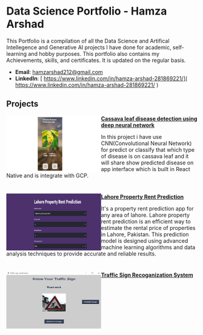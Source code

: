 # Data Science Portfolio - Hamza Arshad
This Portfolio is a compilation of all the Data Science and Artifical Intellegence and Generative AI projects I have done for academic, self-learning and hobby purposes. This portfolio also contains my Achievements, skills, and certificates. It is updated on the regular basis.

- **Email**: [hamzarshad212@gmail.com](hamzarshad212@gmail.com)
- **LinkedIn**: [ https://www.linkedin.com/in/hamza-arshad-281869221/]( https://www.linkedin.com/in/hamza-arshad-281869221/ )


## Projects

<img align="left" width="250" height="150" src="https://github.com/Hamza-Arshad-1/Portfolio/blob/main/Images/Untitled%20design.png"> **[Cassava leaf disease detection using deep neural network](https://github.com/Hamza-Arshad-1/Cassava-leaf-disease-NN-FYP)**

In this project i have use CNN(Convolutional Neural Network) for predict or classify that which type of disease is on cassava leaf and it will share show predicted disease on app interface which is built in React Native and is integrate with GCP. 



#

<img align="left" width="250" height="150" src="https://github.com/Hamza-Arshad-1/Portfolio/blob/main/Images/1.PNG"> **[Lahore Property Rent Prediction](https://github.com/Hamza-Arshad-1/Lahore_Property_Rent_Prediction)**

It's a property rent prediction app for any area of lahore. Lahore property rent prediction is an efficient way to estimate the rental price of properties in Lahore, Pakistan. This prediction model is designed using advanced machine learning algorithms and data analysis techniques to provide accurate and reliable results.

#

<img align="left" width="250" height="150" src="https://github.com/Hamza-Arshad-1/Portfolio/blob/main/Images/graphical-user-interface-project-in-python.webp"> **[Traffic Sign Recoganization System](https://github.com/Hamza-Arshad-1/Traffic-Sign-Recogonization-Using-CNN/tree/main/Traffic%20sign%20classification)**
